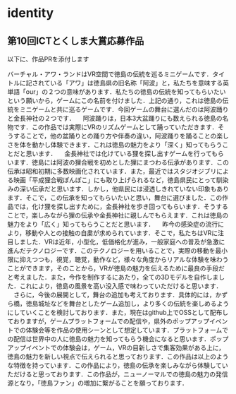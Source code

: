 # identity

## 第10回ICTとくしま大賞応募作品

以下に、作品PRを添付します

バーチャル・アワ・ランドはVR空間で徳島の伝統を巡るミニゲームです．タイトルに記されている「アワ」は徳島県の旧名称「阿波」と，私たちを意味する英単語「our」の２つの意味があります．私たちの徳島の伝統を知ってもらいたいという願いから，ゲームにこの名前を付けました．上記の通り，これは徳島の伝統をミニゲームと共に巡るゲームです．今回ゲームの舞台に選んだのは阿波踊りと金長神社の２つです．
　阿波踊りは，日本3大盆踊りにも数えられる徳島の名物です．この作品では実際にVRのリズムゲームとして踊っていただきます．そうすることで，他の盆踊りとの踊り方や伴奏の違い，阿波踊りを踊ることの楽しさを体を動かし体験できます．これは徳島の魅力をより「深く」知ってもらうことだと思います．
　金長神社では化けている狸を探し出すゲームを行ってもらいます．徳島には阿波の狸合戦を初めとした狸にまつわる伝承があります．この伝承は昭和初期に多数映画化されています．また，最近ではスタジオジブリによる映画「平成狸合戦ぽんぽこ」にも取り上げられるなど，徳島県民にとって馴染みの深い伝承だと思います．しかし，他県民には浸透しきれていない印象もあります．そこで，この伝承を知ってもらいたいと思い，舞台に選びました．この作品では，化け狸を探し出すために，金長神社を歩き回ってもらいます．そうすることで，楽しみながら狸の伝承や金長神社に親しんでもらえます．これは徳島の魅力をより「広く」知ってもらうことだと思います．
　昨今の感染症の流行により，移動や人との接触の自粛が求められています．そこで，私たちはVRに注目しました．VRは近年，小型化，低価格化が進み，一般家庭への普及が急激に進んだテクノロジーです．このテクノロジーを用いることで，実際の移動を最小限に抑えつつも，視覚，聴覚，動作など，様々な角度からリアルな体験を味わうことができます，そのことから，VRが徳島の魅力を伝えるために最良の手段だと考えました．また，今作を制作するにあたり，全ての3Dモデルを自作しました．これにより，徳島の風景を高い没入感で味わっていただけると思います．
　さらに，今後の展開として，舞台の追加も考えております．具体的には，かずら橋，徳島城址などを舞台としたゲーム追加し，より多くの伝統を楽しめるようにしていくことを検討しております．また，現在はgithub上でOSSとして配布しておりますが，ゲームプラットフォームでの配信や，県外のポップアップイベントでの体験会等を作品の使用シーンとして想定しています．プラットフォームでの配信は世界中の人に徳島の魅力を知ってもらう機会になると思います．ポップアップイベントでの体験会は，ゲーム，VRの目新しさで集客効果がある上に，徳島の魅力を新しい視点で伝えられると思っております．この作品は以上のような特徴を持っています．この作品により，徳島の伝承を楽しみながら体験していただけると思っております．この作品が，ニューノーマルでの徳島の魅力の発信源となり，「徳島ファン」の増加に繋がることを願っております．
